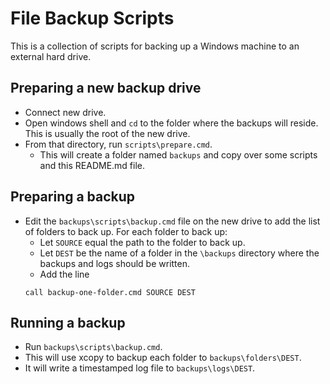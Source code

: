 # File Backup Scripts

This is a collection of scripts for backing up a Windows machine to an external hard drive.

## Preparing a new backup drive

* Connect new drive.
* Open windows shell and `cd` to the folder where the backups will reside. This is usually the root of the new drive.
* From that directory, run `scripts\prepare.cmd`.
  * This will create a folder named `backups` and copy over some scripts and this README.md file.

## Preparing a backup

* Edit the `backups\scripts\backup.cmd` file on the new drive to add the list of folders to back up. For each folder to back up:
  * Let `SOURCE` equal the path to the folder to back up.
  * Let `DEST` be the name of a folder in the `\backups` directory where the backups and logs should be written.
  * Add the line
  ~~~
  call backup-one-folder.cmd SOURCE DEST
  ~~~

## Running a backup
  * Run `backups\scripts\backup.cmd`.
  * This will use xcopy to backup each folder to `backups\folders\DEST`.
  * It will write a timestamped log file to `backups\logs\DEST`.